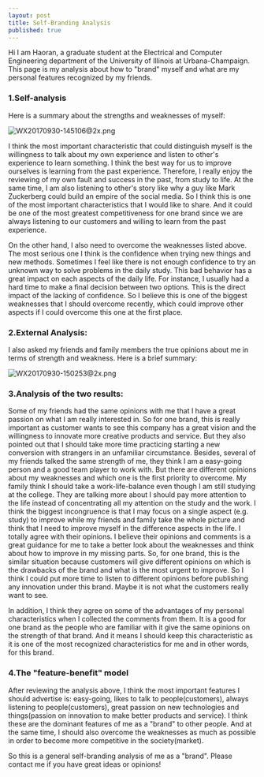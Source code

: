 ```yaml
---
layout: post
title: Self-Branding Analysis
published: true
---
```



Hi I am Haoran, a graduate student at the Electrical and Computer Engineering department of the University of Illinois at Urbana-Champaign. This page is my analysis about how to "brand" myself and what are my personal features recognized by my friends. 

### 1.Self-analysis
Here is a summary about the strengths and weaknesses of myself:

![WX20170930-145106@2x.png]({{site.baseurl}}/images/WX20170930-145106@2x.png)


I think the most important characteristic that could distinguish myself is the willingness to talk about my own experience and listen to other's experience to learn something.  I think the best way for us to improve ourselves is learning from the past experience. Therefore, I really enjoy the reviewing of my own fault and success in the past, from study to life. At the same time, I am also listening to other's story like why a guy like Mark Zuckerberg could build an empire of the social media. So I think this is one of the most important characteristics that I would like to share. And it could be one of the most greatest competitiveness for one brand since we are always listening to our customers and willing to learn from the past experience.

On the other hand, I also need to overcome the weaknesses listed above. The most serious one I think is the confidence when trying new things and new methods. Sometimes I feel like there is not enough confidence to try an unknown way to solve problems in the daily study. This bad behavior has a great impact on each aspects of the daily life. For instance, I usually had a hard time to make a final decision between two options. This is the direct impact of the lacking of confidence. So I believe this is one of the biggest weaknesses that I should overcome recently, which could improve other aspects if I could overcome this one at the first place.

### 2.External Analysis:
I also asked my friends and family members the true opinions about me in terms of strength and weakness. Here is a brief summary:

![WX20170930-150253@2x.png]({{site.baseurl}}/images/WX20170930-150253@2x.png)

 
### 3.Analysis of the two results:
Some of my friends had the same opinions with me that I have a great passion on what I am really interested in. So for one brand, this is really important as customer wants to see this company has a great vision and the willingness to innovate more creative products and service. But they also pointed out that I should take more time practicing starting a new conversion with strangers in an unfamiliar circumstance. Besides, several of my friends talked the same strength of me, they think I am a easy-going person and a good team player to work with. But there are different opinions about my weaknesses and which one is the first priority to overcome. My family think I should take a work-life-balance even though I am still studying at the college. They are talking more about I should pay more attention to the life instead of concentrating all my attention on the study and the work. I think the biggest incongruence is that I may focus on a single aspect (e.g. study) to improve while my friends and family take the whole picture and think that I need to improve myself in the difference aspects in the life. I totally agree with their opinions. I believe their opinions and comments is a great guidance for me to take a better look about the weaknesses and think about how to improve in my missing parts. So, for one brand, this is the similar situation because customers will give different opinions on which is the drawbacks of the brand and what is the most urgent to improve. So I think I could put more time to listen to different opinions before publishing any innovation under this brand. Maybe it is not what the customers really want to see.

In addition, I think they agree on some of the advantages of my personal characteristics when I collected the comments from them. It is a good for one brand as the people who are familiar with it give the same opinions on the strength of that brand. And it means I should keep this characteristic as it is one of the most recognized characteristics for me and in other words, for this brand.

### 4.The "feature-benefit" model
After reviewing the analysis above, I think the most important features I should advertise is: easy-going, likes to talk to people(customers), always listening to people(customers), great passion on new technologies and things(passion on innovation to make better products and service). I think these are the dominant features of me as a "brand" to other people. And at the same time, I should also overcome the weaknesses as much as possible in order to become more competitive in the society(market). 

So this is a general self-branding analysis of me as a "brand". Please contact me if you have great ideas or opinions!
